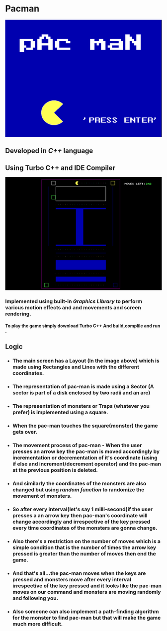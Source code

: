 # Pacman
<img src="images/home.png">

## Developed in ***C++*** language
## Using Turbo C++ and IDE Compiler

<img src="images/screen.png">

### Implemented using built-in ***Graphics Library*** to perform various motion effects and and movements and screen rendering. 

#### To play the game simply download Turbo C++ And build,complile and run .

## Logic 
* ### The main screen has a Layout (In the image above) which is made using Rectangles and Lines with the different coordinates.
* ### The representation of pac-man is made using a Sector (A sector is part of a disk enclosed by two radii and an arc)
* ### The representation of monsters or Traps (whatever you prefer) is implemented using a square.
* ### When the pac-man touches the square(monster) the game gets over.
* ### The movement process of pac-man - When the user presses an arrow key the pac-man is moved accordingly by incrementation or decrementation of it's coordinate (using if else and increment/decrement operator) and the pac-man at the previous position is deleted.
* ### And similarly the coordinates of the monsters are also changed but using _random function_ to randomize the movement of monsters.
* ### So after every interval(let's say 1 milli-second)if the user presses a an arrow key then pac-man's coordinate will change accordingly and irrespective of the key pressed every time coordinates of the monsters are gonna change. 
* ### Also there's a restriction on the number of moves which is a simple condition that is the number of times the arrow key pressed is greater than the number of moves then end the game.
* ### And that's all...the pac-man moves when the keys are pressed and monsters move after every interval irrespective of the key pressed and it looks like the pac-man moves on our command and monsters are moving randomly and following you.
* ### Also someone can also implement a path-finding algorithm for the monster to find pac-man but that will make the game much more difficult.
